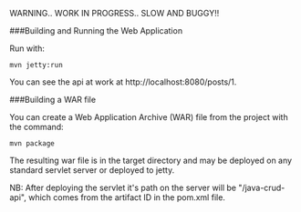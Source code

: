 

WARNING.. WORK IN PROGRESS.. SLOW AND BUGGY!!


###Building and Running the Web Application

Run with:

    mvn jetty:run

You can see the api at work at http://localhost:8080/posts/1.

###Building a WAR file

You can create a Web Application Archive (WAR) file from the project with the command:

    mvn package

The resulting war file is in the target directory and may be deployed on any standard servlet server or deployed to jetty. 

NB: After deploying the servlet it's path on the server will be "/java-crud-api", which comes from the artifact ID in the pom.xml file.
